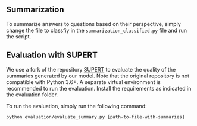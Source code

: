 ## Summarization

To summarize answers to questions based on their perspective, simply change the
file to classfiy in the `summarization_classified.py` file and run the script.

## Evaluation with SUPERT

We use a fork of the repository [SUPERT](https://github.com/yg211/acl20-ref-free-eval) to evaluate the quality of the summaries generated by our model. Note that the original repository is not compatible with Python 3.6+. A separate virtual environment is recommended to run the evaluation. Install the requirements as indicated in the evaluation folder. 

To run the evaluation, simply run the following command:

```
python evaluation/evaluate_summary.py [path-to-file-with-summaries] 
```